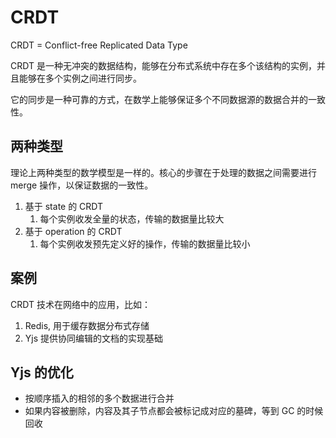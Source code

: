 # CRDT

CRDT = Conflict-free Replicated Data Type

CRDT 是一种无冲突的数据结构，能够在分布式系统中存在多个该结构的实例，并且能够在多个实例之间进行同步。

它的同步是一种可靠的方式，在数学上能够保证多个不同数据源的数据合并的一致性。

## 两种类型

理论上两种类型的数学模型是一样的。核心的步骤在于处理的数据之间需要进行 merge 操作，以保证数据的一致性。

1. 基于 state 的 CRDT
   1. 每个实例收发全量的状态，传输的数据量比较大
2. 基于 operation 的 CRDT
   1. 每个实例收发预先定义好的操作，传输的数据量比较小

## 案例

CRDT 技术在网络中的应用，比如：

1. Redis, 用于缓存数据分布式存储
2. Yjs 提供协同编辑的文档的实现基础

## Yjs 的优化

- 按顺序插入的相邻的多个数据进行合并
- 如果内容被删除，内容及其子节点都会被标记成对应的墓碑，等到 GC 的时候回收
